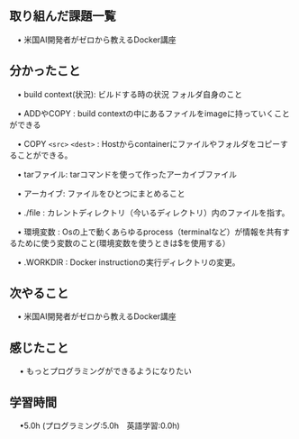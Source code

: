 ## 取り組んだ課題一覧

 　• 米国AI開発者がゼロから教えるDocker講座　

## 分かったこと

 　• build context(状況): ビルドする時の状況 フォルダ自身のこと

 　• ADDやCOPY : build contextの中にあるファイルをimageに持っていくことができる

 　• COPY `<src>` `<dest>` :  Hostからcontainerにファイルやフォルダをコピーすることができる。

 　• tarファイル: tarコマンドを使って作ったアーカイブファイル

 　• アーカイブ: ファイルをひとつにまとめること

 　• ./file : カレントディレクトリ（今いるディレクトリ）内のファイルを指す。

 　• 環境変数 : Osの上で動くあらゆるprocess（terminalなど）が情報を共有するために使う変数のこと(環境変数を使うときは$を使用する）

 　• .WORKDIR : Docker instructionの実行ディレクトリの変更。

## 次やること　

 　• 米国AI開発者がゼロから教えるDocker講座　

## 感じたこと

　 • もっとプログラミングができるようになりたい

## 学習時間

　 •5.0h (プログラミング:5.0h　英語学習:0.0h)